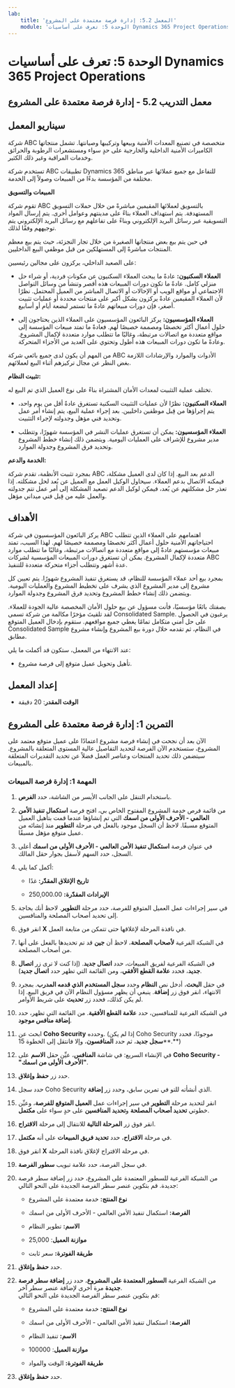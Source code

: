 ```yaml
---
lab:
    title: 'المعمل 5.2: إدارة فرصة معتمدة على المشروع'
    module: 'الوحدة 5: تعرف على أساسيات Dynamics 365 Project Operations'
---
```


الوحدة 5: تعرف على أساسيات Dynamics 365 Project Operations
========================

## معمل التدريب 5.2 - إدارة فرصة معتمدة على المشروع

## سيناريو المعمل

شركة ABC متخصصة في تصنيع المعدات الأمنية وبيعها وتركيبها وصيانتها. تشمل منتجاتها الكاميرات الأمنية الداخلية والخارجية على حدٍ سواء ومستشعرات الرطوبة والحرائق وخدمات المراقبة وغير ذلك الكثير. 

تستخدم شركة ABC تطبيقات Dynamics 365 للتفاعل مع جميع عملائها عبر مناطق مختلفة من المؤسسة بدءًا من المبيعات وصولاً إلى الخدمة. 

**المبيعات والتسويق**

تقوم شركة ABC بالتسويق لعملائها المقيمين مباشرةً من خلال حملات التسويق المستهدفة. يتم استهداف العملاء بناءً على مدينتهم وعوامل أخرى. يتم إرسال المواد التسويقية عبر رسائل البريد الإلكتروني وبناءً على تفاعلهم مع رسائل البريد الإلكتروني يتم توجيههم وفقًا لذلك. 

في حين يتم بيع بعض منتجاتها الصغيرة من خلال تجار التجزئة، حيث يتم بيع معظم المنتجات مباشرةً إلى المستهلكين من قبل موظفي البيع الداخليين.

على الصعيد الداخلي، يركزون على مجالين رئيسيين: 

- **العملاء السكنيون:** عادةً ما يبحث العملاء السكنيون عن مكونات فردية، أو شراء حل منزلي كامل. عادةً ما تكون دورات المبيعات هذه أقصر وتنشأ من وسائل التواصل الاجتماعي أو مواقع الويب أو الإحالات أو الاتصال المباشر من العميل المحتمل. نظرًا لأن العملاء المقيمين عادةً يركزون بشكل أكبر على منتجات محددة أو عمليات تثبيت أصغر، فإن دورات مبيعاتهم عادةً ما تستمر لبضعة أيام أو أسابيع. 

- **العملاء المؤسسيون:** يركز البائعون المؤسسيون على العملاء الذين يحتاجون إلى حلول أعمال أكثر تخصصًا ومصممة خصيصًا لهم. فعادةً ما تمتد مبيعات المؤسسة إلى مواقع متعددة مع اتصالات مرتبطة، وغالبًا ما تتطلب موارد متعددة لإكمال المشروع. وعادةً ما تكون دورات المبيعات هذه أطول وتحتوي على العديد من الأجزاء المتحركة. 

من المهم أن يكون لدى جميع بائعي شركة ABC الأدوات والموارد والإرشادات اللازمة بغض النظر عن مجال تركيزهم أثناء البيع لعملائهم. 

**تثبيت النظام:**

تختلف عملية التثبيت لمعدات الأمان المشتراة بناءً على نوع العميل الذي تم البيع له. 

- **العملاء السكنيون:** نظرًا لأن عمليات التثبيت السكنية تستغرق عادةً أقل من يوم واحد، يتم إجراؤها من قِبل موظفين داخليين. بعد إجراء عملية البيع، يتم إنشاء أمر عمل وتحديد فني مؤهل وجدولته لإجراء التثبيت. 

- **العملاء المؤسسيون:** يمكن أن تستغرق عمليات النشر في المؤسسة شهورًا، وتتطلب مدير مشروع للإشراف على العمليات اليومية. ويتضمن ذلك إنشاء خطط المشروع وتحديد فرق المشروع وجدولة الموارد. 

**الخدمة والدعم:**

بمجرد تثبيت الأنظمة، تقدم شركة ABC الدعم بعد البيع. إذا كان لدى العميل مشكلة، فيمكنه الاتصال بدعم العملاء. سيحاول الوكيل العمل مع العميل عن بُعد لحل مشكلته. إذا تعذر حل مشكلتهم عن بُعد، فيمكن لوكيل الدعم تصعيد المشكلة إلى أمر عمل تتم جدولته والعمل عليه من قِبل فني ميداني مؤهل. 
## الأهداف

يركز البائعون المؤسسيون في شركة ABC اهتمامهم على العملاء الذين تتطلب احتياجاتهم الأمنية حلول أعمال أكثر تخصصًا ومصممة خصيصًا لهم. لهذا السبب، تمتد مبيعات مؤسستهم عادةً إلى مواقع متعددة مع اتصالات مرتبطة، وغالبًا ما تتطلب موارد متعددة لإكمال المشروع. يمكن أن تستغرق دورات المبيعات المؤسسية لشركات ABC عدة أشهر وتتطلب أجزاء متحركة متعددة للتنفيذ. 

بمجرد بيع أحد عملاء المؤسسة للنظام، قد يستغرق تنفيذ المشروع شهورًا. يتم تعيين كل مشروع إلى مدير المشروع الذي يشرف على تخطيط المشروع والعمليات اليومية. ويتضمن ذلك إنشاء خطط المشروع وتحديد فرق المشروع وجدولة الموارد. 

بصفتك بائعًا مؤسسيًا، فأنت مسؤول عن بيع حلول الأمان المخصصة عالية الجودة للعملاء. لقد تلقيتَ مؤخرًا مكالمة من شركة تسمى Consolidated Sample. يرغبون في الحصول على حل أمني متكامل تمامًا يغطي جميع مواقعهم. ستقوم بإدخال العميل المتوقع Consolidated Sample في النظام، ثم تقدمه خلال دورة بيع المشروع وإنشاء مشروع مطابق. 

عند الانتهاء من المعمل، ستكون قد أكملت ما يلي:

- تأهيل وتحويل عميل متوقع إلى فرصة مشروع.

## إعداد المعمل

  - **الوقت المقدر**: 20 دقيقة
  
## التمرين 1: إدارة فرصة معتمدة على المشروع 

الآن بعد أن نجحت في إنشاء فرصة مشروع اعتمادًا على عميل متوقع معتمد على المشروع، ستستخدم الآن الفرصة لتحديد التفاصيل عالية المستوى المتعلقة بالمشروع. سيتضمن ذلك تحديد المنتجات وعناصر العمل فضلاً عن تحديد التقديرات المتعلقة بالمبيعات. 

### المهمة 1: إدارة فرصة المبيعات 

1. باستخدام التنقل على الجانب الأيسر من الشاشة، حدد **الفرص**. 

2. من قائمة فرص خدمة المشروع المفتوح الخاص بي، افتح فرصة **استكمال تنفيذ الأمن العالمي - الأحرف الأولى من اسمك** التي تم إنشاؤها عندما قمت بتأهيل العميل المتوقع مسبقًا. لاحظ أن السجل موجود بالفعل في مرحلة **التطوير** منذ إنشائه من عميل متوقع مؤهل مسبقًا.  

3. في عنوان فرصة **استكمال تنفيذ الأمن العالمي - الأحرف الأولى من اسمك** أعلى السجل، حدد السهم لأسفل بجوار حقل المالك. 

4. أكمل كما يلي:

	- **تاريخ الإغلاق المقدّر:** غدًا

	- **الإيرادات المقدّرة:** 250,000.00

5. في سير إجراءات عمل العميل المتوقع للفرصة، حدد مرحلة **التطوير**. لاحظ أنك بحاجة إلى تحديد أصحاب المصلحة والمنافسين.

6. انقر فوق **X** في نافذة المرحلة لإغلاقها حتى تتمكن من متابعة العمل. 

7. في الشبكة الفرعية **لأصحاب المصلحة**، لاحظ أن **جين** قد تم تحديدها بالفعل على أنها من أصحاب المصلحة. 

8. في الشبكة الفرعية لفريق المبيعات، حدد **اتصال جديد**. (إذا كنت لا ترى زر **اتصال جديد**، فحدد **علامة القطع الأفقي**، ومن القائمة التي تظهر حدد **اتصال جديد**). 

9. في حقل **البحث**، أدخل نص **النظام** وحدد **سجل المستخدم الذي قدمه المدرب**. بمجرد الانتهاء، انقر فوق زر **إضافة**. ينبغي أن يظهر مسؤول النظام الآن في فريق البيع. إذا لم يكن كذلك، فحدد زر **تحديث** على شريط الأوامر. 

10. في الشبكة الفرعية للمنافسين، حدد **علامة القطع الأفقية**. من القائمة التي تظهر، حدد **إضافة منافس موجود**. 

11. ابحث عن **Coho Security** وحدده. (إذا لم يكن Coho Security موجودًا، فحدد **سجل جديد**، ثم حدد **المنافسون**، وإلا فانتقل إلى الخطوة 15**.**)  

12. في الإنشاء السريع: في شاشة **المنافس**، عيِّن حقل **الاسم** على **Coho Security - "الأحرف الأولى من اسمك"**.

13. حدد زر **حفظ وإغلاق**.

14. حدد سجل Coho Security الذي أنشأته للتو في تمرين سابق، وحدد زر **إضافة**. 

15. انقر لتحديد مرحلة **التطوير** في سير إجراءات عمل **العميل المتوقع للفرصة**، وعيِّن خطوتي **تحديد أصحاب المصلحة** و**تحديد المنافسين** على حدٍ سواء على **مكتمل**. 

16. انقر فوق زر **المرحلة التالية** للانتقال إلى مرحلة **الاقتراح**.

17. في مرحلة **الاقتراح**، حدد **تحديد فريق المبيعات** على أنه **مكتمل**.

18. انقر فوق **X** في مرحلة الاقتراح لإغلاق نافذة المرحلة. 

19. في سجل الفرصة، حدد علامة تبويب **سطور الفرصة**.

20. من الشبكة الفرعية للسطور المعتمدة على المشروع، حدد زر إضافة سطر فرصة جديدة. قم بتكوين عنصر سطر الفرصة الجديدة على النحو التالي:

	- **نوع المنتج:** خدمة معتمدة على المشروع

	- **الفرصة:** استكمال تنفيذ الأمن العالمي - الأحرف الأولى من اسمك

	- **الاسم:** تطوير النظام

	- **موازنة العميل**: 25,000

	- **طريقة الفوترة:** سعر ثابت

21. حدد **حفظ وإغلاق**.

22. من الشبكة الفرعية **السطور المعتمدة على المشروع**، حدد زر **إضافة سطر فرصة جديدة** مرة أخرى لإضافة عنصر سطر آخر.   
قم بتكوين عنصر سطر الفرصة الجديدة على النحو التالي:

	- **نوع المنتج:** خدمة معتمدة على المشروع

	- **الفرصة:** استكمال تنفيذ الأمن العالمي - الأحرف الأولى من اسمك

	- **الاسم:** تنفيذ النظام 

	- **موازنة العميل**: 100000 

	- **طريقة الفوترة:** الوقت والمواد

23. حدد **حفظ وإغلاق**.
